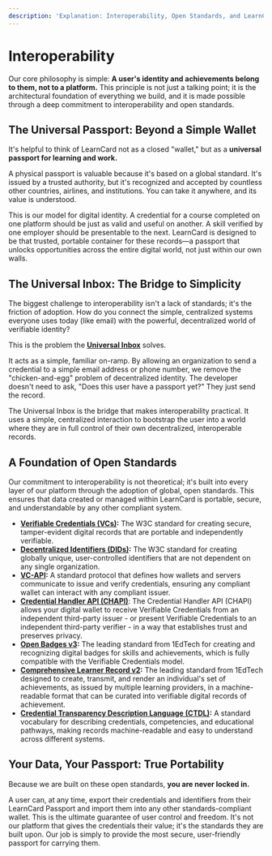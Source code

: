 ```yaml
---
description: 'Explanation: Interoperability, Open Standards, and LearnCard'
---
```


# Interoperability

Our core philosophy is simple: **A user's identity and achievements belong to them, not to a platform.** This principle is not just a talking point; it is the architectural foundation of everything we build, and it is made possible through a deep commitment to interoperability and open standards.

## The Universal Passport: Beyond a Simple Wallet

It's helpful to think of LearnCard not as a closed "wallet," but as a **universal passport for learning and work.**

A physical passport is valuable because it's based on a global standard. It's issued by a trusted authority, but it's recognized and accepted by countless other countries, airlines, and institutions. You can take it anywhere, and its value is understood.

This is our model for digital identity. A credential for a course completed on one platform should be just as valid and useful on another. A skill verified by one employer should be presentable to the next. LearnCard is designed to be that trusted, portable container for these records—a passport that unlocks opportunities across the entire digital world, not just within our own walls.

## The Universal Inbox: The Bridge to Simplicity

The biggest challenge to interoperability isn't a lack of standards; it's the friction of adoption. How do you connect the simple, centralized systems everyone uses today (like email) with the powerful, decentralized world of verifiable identity?

This is the problem the [**Universal Inbox**](../core-concepts/network-and-interactions/universal-inbox.md) solves.

It acts as a simple, familiar on-ramp. By allowing an organization to send a credential to a simple email address or phone number, we remove the "chicken-and-egg" problem of decentralized identity. The developer doesn't need to ask, "Does this user have a passport yet?" They just send the record.

The Universal Inbox is the bridge that makes interoperability practical. It uses a simple, centralized interaction to bootstrap the user into a world where they are in full control of their own decentralized, interoperable records.

## A Foundation of Open Standards

Our commitment to interoperability is not theoretical; it's built into every layer of our platform through the adoption of global, open standards. This ensures that data created or managed within LearnCard is portable, secure, and understandable by any other compliant system.

* [**Verifiable Credentials (VCs)**](https://w3c.github.io/vc-data-model/)**:** The W3C standard for creating secure, tamper-evident digital records that are portable and independently verifiable.
* [**Decentralized Identifiers (DIDs)**](https://w3c.github.io/did/)**:** The W3C standard for creating globally unique, user-controlled identifiers that are not dependent on any single organization.
* [**VC-API**](https://w3c-ccg.github.io/vc-api)**:** A standard protocol that defines how wallets and servers communicate to issue and verify credentials, ensuring any compliant wallet can interact with any compliant issuer.
* [**Credential Handler API (CHAPI)**](http://chapi.io/): The Credential Handler API (CHAPI) allows your digital wallet to receive Verifiable Credentials from an independent third-party issuer - or present Verifiable Credentials to an independent third-party verifier - in a way that establishes trust and preserves privacy.
* [**Open Badges v3**](https://www.imsglobal.org/spec/ob/v3p0/)**:** The leading standard from 1EdTech for creating and recognizing digital badges for skills and achievements, which is fully compatible with the Verifiable Credentials model.
* [**Comprehensive Learner Record v2**](https://www.imsglobal.org/spec/clr/v2p0/)**:** The leading standard from 1EdTech designed to create, transmit, and render an individual's set of achievements, as issued by multiple learning providers, in a machine-readable format that can be curated into verifiable digital records of achievement.
* [**Credential Transparency Description Language (CTDL)**](https://credentialengine.org/credential-transparency/ctdl/)**:** A standard vocabulary for describing credentials, competencies, and educational pathways, making records machine-readable and easy to understand across different systems.

## Your Data, Your Passport: True Portability

Because we are built on these open standards, **you are never locked in.**

A user can, at any time, export their credentials and identifiers from their LearnCard Passport and import them into any other standards-compliant wallet. This is the ultimate guarantee of user control and freedom. It's not our platform that gives the credentials their value; it's the standards they are built upon. Our job is simply to provide the most secure, user-friendly passport for carrying them.
